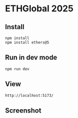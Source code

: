 # ETHGlobal 2025

## Install 

```
npm install
npm install ethers@5
```

## Run in dev mode

```
npm run dev
```

## View
`http://localhost:5173/`

## Screenshot